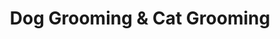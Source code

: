 ---
title: "Dog Grooming & Cat Grooming"
url: /vancouver/dog-grooming-und-cat-grooming/
shop: Tiersalon
---